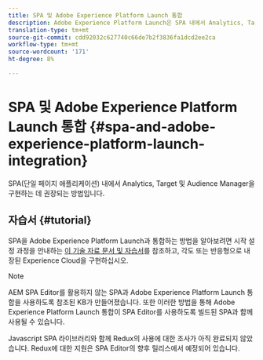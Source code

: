 ```yaml
---
title: SPA 및 Adobe Experience Platform Launch 통합
description: Adobe Experience Platform Launch은 SPA 내에서 Analytics, Target 및 Audience Manager을 구현하는 데 권장되는 방법입니다.
translation-type: tm+mt
source-git-commit: cdd92032c627740c66de7b2f3836fa1dcd2ee2ca
workflow-type: tm+mt
source-wordcount: '171'
ht-degree: 8%

---
```



# SPA 및 Adobe Experience Platform Launch 통합 {#spa-and-adobe-experience-platform-launch-integration}

SPA(단일 페이지 애플리케이션) 내에서 Analytics, Target 및 Audience Manager을 구현하는 데 권장되는 방법입니다.

## 자습서 {#tutorial}

SPA을 Adobe Experience Platform Launch과 통합하는 방법을 알아보려면 시작 설정 과정을 안내하는 [이 기술 자료 문서 및 자습서](https://helpx.adobe.com/experience-manager/kt/integration/using/launch-reference-architecture-SPA-tutorial-implement.html)를 참조하고, 각도 또는 반응형으로 내장된 Experience Cloud을 구현하십시오.

>[!NOTE]
>
>AEM SPA Editor를 활용하지 않는 SPA과 Adobe Experience Platform Launch 통합을 사용하도록 참조된 KB가 만들어졌습니다. 또한 이러한 방법을 통해 Adobe Experience Platform Launch 통합이 SPA Editor를 사용하도록 빌드된 SPA과 함께 사용될 수 있습니다.
>
>Javascript SPA 라이브러리와 함께 Redux의 사용에 대한 조사가 아직 완료되지 않았습니다. Redux에 대한 지원은 SPA Editor의 향후 릴리스에서 예정되어 있습니다.
